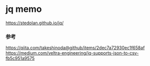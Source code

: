 # jq memo
https://stedolan.github.io/jq/

### 参考
https://qiita.com/takeshinoda@github/items/2dec7a72930ec1f658af
https://medium.com/veltra-engineering/jq-supports-json-to-csv-fb5c951a9575
